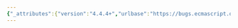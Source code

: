 ```yaml
---
{"_attributes":{"version":"4.4.4+","urlbase":"https://bugs.ecmascript.org/","maintainer":"dherman@mozilla.com"},"bug":{"bug_id":4279,"creation_ts":"2015-04-16 10:25:00 -0700","short_desc":"19.1.2.3.1: typo in heading: \"O. Properties\" -> \"O, Properties\"","delta_ts":"2015-04-16 14:01:24 -0700","product":"Draft for 6th Edition","component":"editorial issue","version":"Rev 36: March 17, 2015 Release Candidate 3","rep_platform":"All","op_sys":"All","bug_status":"RESOLVED","resolution":"FIXED","priority":"Normal","bug_severity":"enhancement","everconfirmed":true,"reporter":{"uid":"jorendorff","name":"Jason Orendorff"},"assigned_to":{"uid":"allen","name":"Allen Wirfs-Brock"},"long_desc":[{"commentid":14191,"comment_count":0,"who":{"uid":"jorendorff","name":"Jason Orendorff"},"bug_when":"2015-04-16 10:25:35 -0700","thetext":"typo in heading: \"O. Properties\" should be \"O, Properties\""},{"commentid":14215,"comment_count":1,"who":{"uid":"allen","name":"Allen Wirfs-Brock"},"bug_when":"2015-04-16 12:23:33 -0700","thetext":"fixed in rev38 editor's draft"},{"commentid":14240,"comment_count":2,"who":{"uid":"allen","name":"Allen Wirfs-Brock"},"bug_when":"2015-04-16 14:01:24 -0700","thetext":"in rev38"}]}}
---
```

